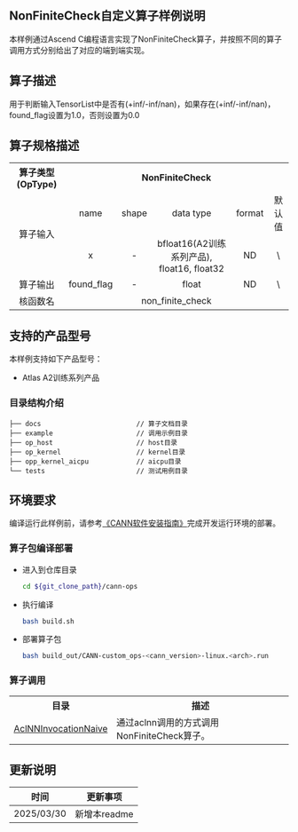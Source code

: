 ## NonFiniteCheck自定义算子样例说明 
本样例通过Ascend C编程语言实现了NonFiniteCheck算子，并按照不同的算子调用方式分别给出了对应的端到端实现。

## 算子描述
用于判断输入TensorList中是否有(+inf/-inf/nan)，如果存在(+inf/-inf/nan)，found_flag设置为1.0，否则设置为0.0

## 算子规格描述
<table>
<tr><th align="center">算子类型(OpType)</th><th colspan="5" align="center">NonFiniteCheck</th></tr>
</tr>
<tr><td rowspan="2" align="center">算子输入</td><td align="center">name</td><td align="center">shape</td><td align="center">data type</td><td align="center">format</td><td align="center">默认值</td></tr>
<tr><td align="center">x</td><td align="center">-</td><td align="center">bfloat16(A2训练系列产品), float16, float32</td><td align="center">ND</td><td align="center">\</td></tr>
</tr>

<tr><td rowspan="1" align="center">算子输出</td><td align="center">found_flag</td><td align="center">-</td><td align="center">float</td><td align="center">ND</td><td align="center">\</td></tr>

<tr><td rowspan="1" align="center">核函数名</td><td colspan="5" align="center">non_finite_check</td></td></tr>
</table>


## 支持的产品型号
本样例支持如下产品型号：
- Atlas A2训练系列产品

### 目录结构介绍
```
├── docs                        // 算子文档目录
├── example                     // 调用示例目录
├── op_host                     // host目录
├── op_kernel                   // kernel目录
├── opp_kernel_aicpu            // aicpu目录
└── tests                       // 测试用例目录
```

## 环境要求
编译运行此样例前，请参考[《CANN软件安装指南》](https://hiascend.com/document/redirect/CannCommunityInstSoftware)完成开发运行环境的部署。

### 算子包编译部署
  - 进入到仓库目录

    ```bash
    cd ${git_clone_path}/cann-ops
    ```

  - 执行编译

    ```bash
    bash build.sh
    ```

  - 部署算子包

    ```bash
    bash build_out/CANN-custom_ops-<cann_version>-linux.<arch>.run
    ```
    
### 算子调用
<table>
    <th>目录</th><th>描述</th>
    <tr>
        <td><a href="./examples/AclNNInvocationNaive"> AclNNInvocationNaive</td><td>通过aclnn调用的方式调用NonFiniteCheck算子。</td>
    </tr>
</table>

## 更新说明
| 时间 | 更新事项 |
|----|------|
| 2025/03/30 | 新增本readme |
